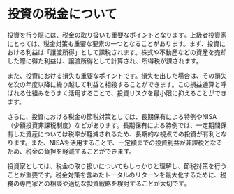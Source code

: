 # 投資の税金について

投資を行う際には、税金の取り扱いも重要なポイントとなります。上級者投資家にとっては、税金対策も重要な要素の一つとなることがあります。まず、投資における利益は「譲渡所得」として課税されます。株式や不動産などの資産を売却した際に得た利益は、譲渡所得として計算され、所得税が課されます。

また、投資における損失も重要なポイントです。損失を出した場合は、その損失を次の年度以降に繰り越して利益と相殺することができます。この損益通算と呼ばれる仕組みをうまく活用することで、投資リスクを最小限に抑えることができます。

さらに、投資における税金の節税対策としては、長期保有による特例やNISA（少額投資非課税制度）などがあります。長期保有による特例では、一定期間保有した資産については税率が軽減されるため、長期的な視点での投資が有利となります。また、NISAを活用することで、一定額までの投資利益が非課税となるため、税金の負担を軽減することができます。

投資家としては、税金の取り扱いについてもしっかりと理解し、節税対策を行うことが重要です。税金対策を含めたトータルのリターンを最大化するために、税務の専門家との相談や適切な投資戦略を検討することが大切です。
